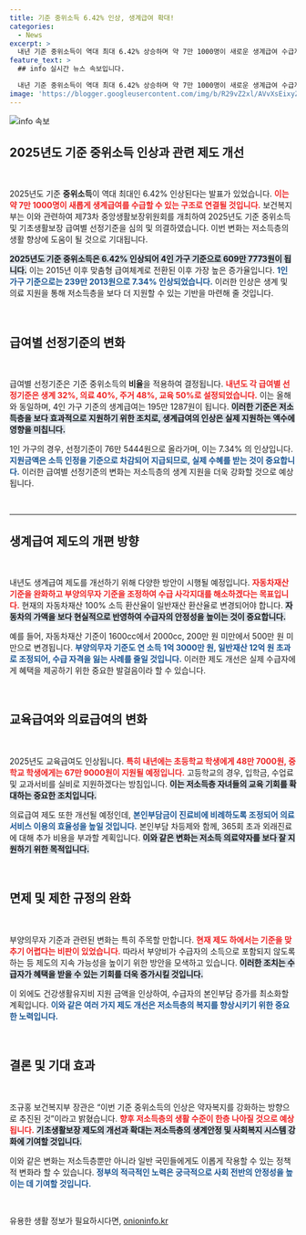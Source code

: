 ```yaml
---
title: 기준 중위소득 6.42% 인상, 생계급여 확대!
categories:
  - News
excerpt: >
  내년 기준 중위소득이 역대 최대 6.42% 상승하며 약 7만 1000명이 새로운 생계급여 수급자로 추가될 전망입니다. 보건복지부는 생계·의료·주거급여 등의 제도를 개선하여 저소득층의 생활이 개선될 것으로 기대하고 있습니다.
feature_text: >
  ## info 실시간 뉴스 속보입니다.

  내년 기준 중위소득이 역대 최대 6.42% 상승하며 약 7만 1000명이 새로운 생계급여 수급자로 추가될 전망입니다. 보건복지부는 생계·의료·주거급여 등의 제도를 개선하여 저소득층의 생활이 개선될 것으로 기대하고 있습니다.
image: 'https://blogger.googleusercontent.com/img/b/R29vZ2xl/AVvXsEixyZcFfHzMRdzZMjFBmAUKJYCLCGyLL1o632UiGVXcaFdKo_bkvkuCioo0uUKlGfBVcT3P84aROyZIXSBEx3Aw5nCQ3pTgDom1WDC4m8eifvWiAmWEEVb4x6G_l8C0QH225ldMjyaFvpxGEBGNO37VmDTDMHGhJPq73UglMfDca1-0aw/s1600/blogspot.png'
---
```


<p><img src="https://blogger.googleusercontent.com/img/b/R29vZ2xl/AVvXsEixyZcFfHzMRdzZMjFBmAUKJYCLCGyLL1o632UiGVXcaFdKo_bkvkuCioo0uUKlGfBVcT3P84aROyZIXSBEx3Aw5nCQ3pTgDom1WDC4m8eifvWiAmWEEVb4x6G_l8C0QH225ldMjyaFvpxGEBGNO37VmDTDMHGhJPq73UglMfDca1-0aw/s1600/blogspot.png" alt="info 속보" /></p>

<h2 data-ke-size="size26">2025년도 기준 중위소득 인상과 관련 제도 개선</h2>

<p data-ke-size="size16">&nbsp;</p>

<p>2025년도 기준 <b>중위소득</b>이 역대 최대인 6.42% 인상된다는 발표가 있었습니다. <b><span style="color: #ee2323;">이는 약 7만 1000명이 새롭게 생계급여를 수급할 수 있는 구조로 연결될 것입니다.</span></b> 보건복지부는 이와 관련하여 제73차 중앙생활보장위원회를 개최하여 2025년도 기준 중위소득 및 기초생활보장 급여별 선정기준을 심의 및 의결하였습니다. 이번 변화는 저소득층의 생활 향상에 도움이 될 것으로 기대됩니다. </p>

<p><b><span style="background-color: #21538527;">2025년도 기준 중위소득은 6.42% 인상되어 4인 가구 기준으로 609만 7773원이 됩니다.</span></b> 이는 2015년 이후 맞춤형 급여체계로 전환된 이후 가장 높은 증가율입니다. <b><span style="color: #1a5490;">1인 가구 기준으로는 239만 2013원으로 7.34% 인상되었습니다.</span></b> 이러한 인상은 생계 및 의료 지원을 통해 저소득층을 보다 더 지원할 수 있는 기반을 마련해 줄 것입니다.</p>

<p data-ke-size="size16">&nbsp;</p>

<h2 data-ke-size="size26">급여별 선정기준의 변화</h2>

<p data-ke-size="size16">&nbsp;</p>

<p>급여별 선정기준은 기준 중위소득의 <strong>비율</strong>을 적용하여 결정됩니다. <b><span style="color: #ee2323;">내년도 각 급여별 선정기준은 생계 32%, 의료 40%, 주거 48%, 교육 50%로 설정되었습니다.</span></b> 이는 올해와 동일하며, 4인 가구 기준의 생계급여는 195만 1287원이 됩니다. <b><span style="background-color: #21538527;">이러한 기준은 저소득층을 보다 효과적으로 지원하기 위한 조치로, 생계급여의 인상은 실제 지원하는 액수에 영향을 미칩니다.</span></b> </p>

<p>1인 가구의 경우, 선정기준이 76만 5444원으로 올라가며, 이는 7.34% 의 인상입니다. <b><span style="color: #1a5490;">지원금액은 소득 인정을 기준으로 차감되어 지급되므로, 실제 수혜를 받는 것이 중요합니다.</span></b> 이러한 급여별 선정기준의 변화는 저소득층의 생계 지원을 더욱 강화할 것으로 예상됩니다.</p>

<p data-ke-size="size16">&nbsp;</p>

<hr />

<h2 data-ke-size="size26">생계급여 제도의 개편 방향</h2>

<p data-ke-size="size16">&nbsp;</p>

<p>내년도 생계급여 제도를 개선하기 위해 다양한 방안이 시행될 예정입니다. <b><span style="color: #ee2323;">자동차재산 기준을 완화하고 부양의무자 기준을 조정하여 수급 사각지대를 해소하겠다는 목표입니다.</span></b> 현재의 자동차재산 100% 소득 환산율이 일반재산 환산율로 변경되어야 합니다. <b><span style="background-color: #21538527;">자동차의 가액을 보다 현실적으로 반영하여 수급자의 안정성을 높이는 것이 중요합니다.</span></b> </p>

<p>예를 들어, 자동차재산 기준이 1600cc에서 2000cc, 200만 원 미만에서 500만 원 미만으로 변경됩니다. <b><span style="color: #1a5490;">부양의무자 기준도 연 소득 1억 3000만 원, 일반재산 12억 원 초과로 조정되어, 수급 자격을 잃는 사례를 줄일 것입니다.</span></b> 이러한 제도 개선은 실제 수급자에게 혜택을 제공하기 위한 중요한 발걸음이라 할 수 있습니다.</p>

<p data-ke-size="size16">&nbsp;</p>

<h2 data-ke-size="size26">교육급여와 의료급여의 변화</h2>

<p data-ke-size="size16">&nbsp;</p>

<p>2025년도 교육급여도 인상됩니다. <b><span style="color: #ee2323;">특히 내년에는 초등학교 학생에게 48만 7000원, 중학교 학생에게는 67만 9000원이 지원될 예정입니다.</span></b> 고등학교의 경우, 입학금, 수업료 및 교과서비를 실비로 지원하겠다는 방침입니다. <b><span style="background-color: #21538527;">이는 저소득층 자녀들의 교육 기회를 확대하는 중요한 조치입니다.</span></b> </p>

<p>의료급여 제도 또한 개선될 예정인데, <b><span style="color: #1a5490;">본인부담금이 진료비에 비례하도록 조정되어 의료서비스 이용의 효율성을 높일 것입니다.</span></b> 본인부담 차등제와 함께, 365회 초과 외래진료에 대해 추가 비용을 부과할 계획입니다. <b><span style="background-color: #21538527;">이와 같은 변화는 저소득 의료약자를 보다 잘 지원하기 위한 목적입니다.</span></b></p>

<p data-ke-size="size16">&nbsp;</p>

<h2 data-ke-size="size26">면제 및 제한 규정의 완화</h2>

<p data-ke-size="size16">&nbsp;</p>

<p>부양의무자 기준과 관련된 변화는 특히 주목할 만합니다. <b><span style="color: #ee2323;">현재 제도 하에서는 기준을 맞추기 어렵다는 비판이 있었습니다.</span></b> 따라서 부양비가 수급자의 소득으로 포함되지 않도록 하는 등 제도의 지속 가능성을 높이기 위한 방안을 모색하고 있습니다. <b><span style="background-color: #21538527;">이러한 조치는 수급자가 혜택을 받을 수 있는 기회를 더욱 증가시킬 것입니다.</span></b> </p>

<p>이 외에도 건강생활유지비 지원 금액을 인상하여, 수급자의 본인부담 증가를 최소화할 계획입니다. <b><span style="color: #1a5490;">이와 같은 여러 가지 제도 개선은 저소득층의 복지를 향상시키기 위한 중요한 노력입니다.</span></b></p>

<p data-ke-size="size16">&nbsp;</p>

<h2 data-ke-size="size26">결론 및 기대 효과</h2>

<p data-ke-size="size16">&nbsp;</p>

<p>조규홍 보건복지부 장관은 “이번 기준 중위소득의 인상은 약자복지를 강화하는 방향으로 추진된 것”이라고 밝혔습니다. <b><span style="color: #ee2323;">향후 저소득층의 생활 수준이 한층 나아질 것으로 예상됩니다.</span></b> <b><span style="background-color: #21538527;">기초생활보장 제도의 개선과 확대는 저소득층의 생계안정 및 사회복지 시스템 강화에 기여할 것입니다.</span></b></p>

<p>이와 같은 변화는 저소득층뿐만 아니라 일반 국민들에게도 이롭게 작용할 수 있는 정책적 변화라 할 수 있습니다. <b><span style="color: #1a5490;">정부의 적극적인 노력은 궁극적으로 사회 전반의 안정성을 높이는 데 기여할 것입니다.</span></b> </p>

<p data-ke-size="size16">&nbsp;</p>
유용한 생활 정보가 필요하시다면, <a href="https://onioninfo.kr" rel="dofollow">onioninfo.kr</a>


